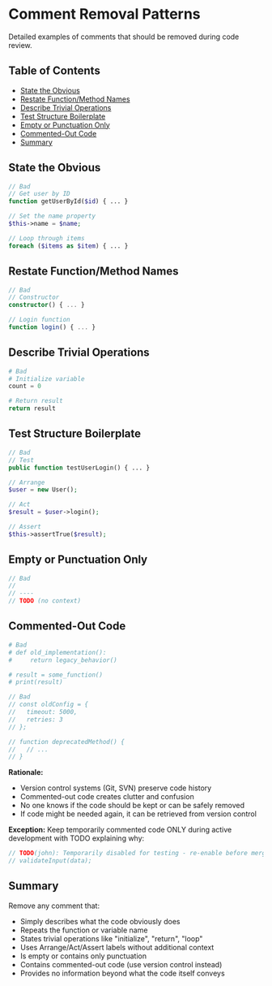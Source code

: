 # Comment Removal Patterns

Detailed examples of comments that should be removed during code review.

## Table of Contents

- [State the Obvious](#state-the-obvious)
- [Restate Function/Method Names](#restate-functionmethod-names)
- [Describe Trivial Operations](#describe-trivial-operations)
- [Test Structure Boilerplate](#test-structure-boilerplate)
- [Empty or Punctuation Only](#empty-or-punctuation-only)
- [Commented-Out Code](#commented-out-code)
- [Summary](#summary)

## State the Obvious

```php
// Bad
// Get user by ID
function getUserById($id) { ... }

// Set the name property
$this->name = $name;

// Loop through items
foreach ($items as $item) { ... }
```

## Restate Function/Method Names

```typescript
// Bad
// Constructor
constructor() { ... }

// Login function
function login() { ... }
```

## Describe Trivial Operations

```python
# Bad
# Initialize variable
count = 0

# Return result
return result
```

## Test Structure Boilerplate

```php
// Bad
// Test
public function testUserLogin() { ... }

// Arrange
$user = new User();

// Act
$result = $user->login();

// Assert
$this->assertTrue($result);
```

## Empty or Punctuation Only

```javascript
// Bad
//
// ----
// TODO (no context)
```

## Commented-Out Code

```python
# Bad
# def old_implementation():
#     return legacy_behavior()

# result = some_function()
# print(result)
```

```typescript
// Bad
// const oldConfig = {
//   timeout: 5000,
//   retries: 3
// };

// function deprecatedMethod() {
//   // ...
// }
```

**Rationale:**
- Version control systems (Git, SVN) preserve code history
- Commented-out code creates clutter and confusion
- No one knows if the code should be kept or can be safely removed
- If code might be needed again, it can be retrieved from version control

**Exception:** Keep temporarily commented code ONLY during active development with TODO explaining why:
```java
// TODO(john): Temporarily disabled for testing - re-enable before merge
// validateInput(data);
```

## Summary

Remove any comment that:
- Simply describes what the code obviously does
- Repeats the function or variable name
- States trivial operations like "initialize", "return", "loop"
- Uses Arrange/Act/Assert labels without additional context
- Is empty or contains only punctuation
- Contains commented-out code (use version control instead)
- Provides no information beyond what the code itself conveys
